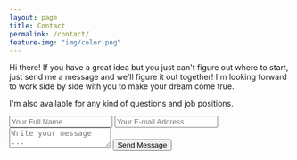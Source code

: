 ```yaml
---
layout: page
title: Contact
permalink: /contact/
feature-img: "img/color.png"
---
```


Hi there! If you have a great idea but you just can't figure out where to start, just send me a message and we'll figure it out together! I'm looking forward to work side by side with you to make your dream come true. 

I'm also available for any kind of questions and job positions. 

<form action="https://getsimpleform.com/messages?form_api_token=71acbf6593f7e1af964830f47774e899" method="post">
  <!-- the redirect_to is optional, the form will redirect to the referrer on submission -->
  <input type='hidden' name='redirect_to' value='http://OmarAguinaga.github.io/thank-you/' />
  <input type='text' name='name' placeholder='Your Full Name' />
  <input type='email' name='email' placeholder='Your E-mail Address' />
  <textarea name='message' placeholder='Write your message ...'></textarea>
  <input type='submit' value='Send Message' />
</form>
